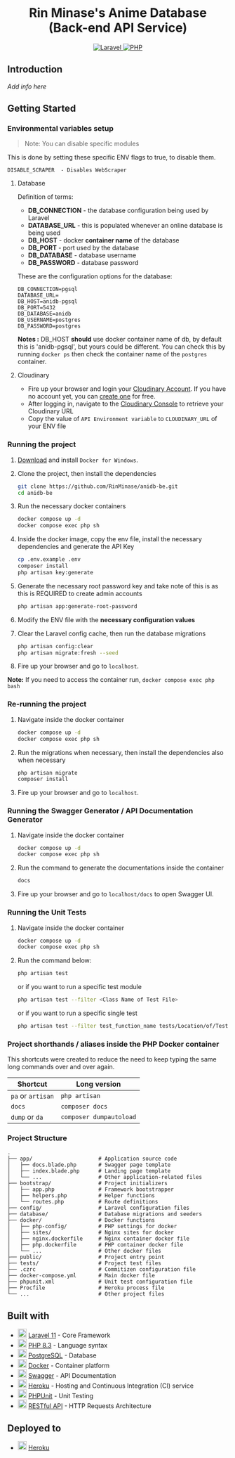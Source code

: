 <h1 align="center"> Rin Minase's Anime Database<br>(Back-end API Service) </h1>

<p align="center">
    <a href="https://laravel.com">
        <img alt="Laravel" src="https://img.shields.io/badge/laravel-11-red.svg?logo=laravel&logoColor=white&style=for-the-badge">
    </a>
    <a href="https://php.net">
        <img alt="PHP" src="https://img.shields.io/badge/php-8.3-blue.svg?logo=php&logoColor=white&style=for-the-badge">
    </a>
</p>

## Introduction
_Add info here_

## Getting Started

### Environmental variables setup

> Note: You can disable specific modules

This is done by setting these specific ENV flags to true, to disable them.

```
DISABLE_SCRAPER  - Disables WebScraper
```

1. Database

    Definition of terms:
    - **DB_CONNECTION** - the database configuration being used by Laravel
    - **DATABASE_URL** - this is populated whenever an online database is being used
    - **DB_HOST** - docker **container name** of the database
    - **DB_PORT** - port used by the database
    - **DB_DATABASE** - database username
    - **DB_PASSWORD** - database password

    These are the configuration options for the database:

    ```
    DB_CONNECTION=pgsql
    DATABASE_URL=
    DB_HOST=anidb-pgsql
    DB_PORT=5432
    DB_DATABASE=anidb
    DB_USERNAME=postgres
    DB_PASSWORD=postgres
    ```

    **Notes :** DB_HOST **should** use docker container name of db, by default this is 'anidb-pgsql', but yours could be different. You can check this by running `docker ps` then check the container name of the `postgres` container.

2. Cloudinary
    - Fire up your browser and login your [Cloudinary Account](https://cloudinary.com/users/login). If you have no account yet, you can [create one](https://cloudinary.com/users/register/free) for free.
    - After logging in, navigate to the [Cloudinary Console](https://cloudinary.com/console) to retrieve your Cloudinary URL
    - Copy the value of `API Environment variable` to `CLOUDINARY_URL` of your ENV file


### Running the project
1. [Download](https://www.docker.com/products/docker-desktop) and install `Docker for Windows`.

2. Clone the project, then install the dependencies

    ```bash
    git clone https://github.com/RinMinase/anidb-be.git
    cd anidb-be
    ```

3. Run the necessary docker containers

    ```bash
    docker compose up -d
    docker compose exec php sh
    ```

4. Inside the docker image, copy the env file, install the necessary dependencies and generate the API Key

    ```bash
    cp .env.example .env
    composer install
    php artisan key:generate
    ```

5. Generate the necessary root password key and take note of this is as this is REQUIRED to create admin accounts

    ```bash
    php artisan app:generate-root-password
    ```

6. Modify the ENV file with the **necessary configuration values**

8. Clear the Laravel config cache, then run the database migrations

    ```bash
    php artisan config:clear
    php artisan migrate:fresh --seed
    ```

9. Fire up your browser and go to `localhost`.

**Note:**
If you need to access the container run, `docker compose exec php bash`

### Re-running the project
1. Navigate inside the docker container

    ```bash
    docker compose up -d
    docker compose exec php sh
    ```

2. Run the migrations when necessary, then install the dependencies also when necessary

    ```bash
    php artisan migrate
    composer install
    ```

3. Fire up your browser and go to `localhost`.

### Running the Swagger Generator / API Documentation Generator

1. Navigate inside the docker container

    ```bash
    docker compose up -d
    docker compose exec php sh
    ```

2. Run the command to generate the documentations inside the container

    ```bash
    docs
    ```

3. Fire up your browser and go to `localhost/docs` to open Swagger UI.

### Running the Unit Tests
1. Navigate inside the docker container

    ```bash
    docker compose up -d
    docker compose exec php sh
    ```

2. Run the command below:
    ```bash
    php artisan test
    ```
    or if you want to run a specific test module
    ```bash
    php artisan test --filter <Class Name of Test File>
    ```
    or if you want to run a specific single test
    ```bash
    php artisan test --filter test_function_name tests/Location/of/TestCase.php
    ```

### Project shorthands / aliases inside the PHP Docker container

This shortcuts were created to reduce the need to keep typing the same long commands over and over again.

| Shortcut          | Long version            |
| ----------------- | ----------------------- |
| `pa` or `artisan` | `php artisan`           |
| `docs`            | `composer docs`         |
| `dump` or `da`    | `composer dumpautoload` |

### Project Structure
    .
    ├── app/                     # Application source code
    │   ├── docs.blade.php       # Swagger page template
    │   ├── index.blade.php      # Landing page template
    │   └── ...                  # Other application-related files
    ├── bootstrap/               # Project initializers
    │   ├── app.php              # Framework bootstrapper
    │   ├── helpers.php          # Helper functions
    │   └── routes.php           # Route definitions
    ├── config/                  # Laravel configuration files
    ├── database/                # Database migrations and seeders
    ├── docker/                  # Docker functions
    │   ├── php-config/          # PHP settings for docker
    │   ├── sites/               # Nginx sites for docker
    │   ├── nginx.dockerfile     # Nginx container docker file
    │   ├── php.dockerfile       # PHP container docker file
    │   └── ...                  # Other docker files
    ├── public/                  # Project entry point
    ├── tests/                   # Project test files
    ├── .czrc                    # Commitizen configuration file
    ├── docker-compose.yml       # Main docker file
    ├── phpunit.xml              # Unit test configuration file
    ├── Procfile                 # Heroku process file
    └── ...                      # Other project files

## Built with
* <img width=20 height=20 src="https://laravel.com/img/favicon/favicon.ico"> [Laravel 11](https://laravel.com) - Core Framework
* <img width=20 height=20 src="https://www.php.net/favicon.ico"> [PHP 8.3](https://php.net) - Language syntax
* <img width=20 height=20 src="https://www.postgresql.org/favicon.ico"> [PostgreSQL](https://www.postgresql.org) - Database
* <img width=20 height=20 src="https://www.docker.com/wp-content/uploads/2022/03/vertical-logo-monochromatic-480x411.png"> [Docker](https://www.docker.com) - Container platform
* <img width=20 height=20 src="https://static1.smartbear.co/swagger/media/assets/swagger_fav.png"> [Swagger](https://swagger.io/) - API Documentation
* <img width=20 height=20 src="https://www.herokucdn.com/favicons/favicon.ico"> [Heroku](https://www.heroku.com) - Hosting and Continuous Integration (CI) service
* <img width=20 height=20 src="https://phpunit.de/favicon-32x32.png"> [PHPUnit](https://phpunit.de/) - Unit Testing
* <img width=20 height=20 src="https://restfulapi.net/wp-content/uploads/rest.png"> [RESTful API](https://restfulapi.net) - HTTP Requests Architecture

## Deployed to
* <img width=20 height=20 src="https://www.herokucdn.com/favicons/favicon.ico"> [Heroku](http://rin-anidb.herokuapp.com)
